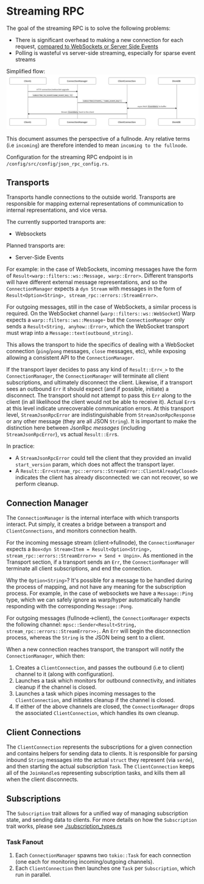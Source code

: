 # Streaming RPC
The goal of the streaming RPC is to solve the following problems:
- There is significant overhead to making a new connection for each request, [compared to WebSockets or Server Side Events](http://www.diva-portal.se/smash/get/diva2:1133465/FULLTEXT01.pdf)
- Polling is wasteful vs server-side streaming, especially for sparse event streams

Simplified flow:
![Overall stream flow](../../docs/images/stream_rpc_overall_flow.png)

This document assumes the perspective of a fullnode. Any relative terms (i.e `incoming`) are therefore intended to mean `incoming to the fullnode`.

Configuration for the streaming RPC endpoint is in `/config/src/config/json_rpc_config.rs`.

## Transports
Transports handle connections to the outside world.
Transports are responsible for mapping external representations of communication to internal representations, and vice versa.

The currently supported transports are:
- Websockets

Planned transports are:
- Server-Side Events

For example: in the case of WebSockets, incoming messages have the form of `Result<warp::filters::ws::Message, warp::Error>`.
Different transports will have different external message representations, and so the `ConnectionManager` expects a `dyn Stream`
with messages in the form of `Result<Option<String>, stream_rpc::errors::StreamError>`.

For outgoing messages, still in the case of WebSockets, a similar process is required.
On the WebSocket channel (`warp::filters::ws::WebSocket`) Warp expects a `warp::filters::ws::Message`- but the `ConnectionManager`
only sends a `Result<String, anyhow::Error>`, which the WebSocket transport must wrap into a `Message::text(outbound_string)`.

This allows the transport to hide the specifics of dealing with a WebSocket connection (`ping`/`pong` messages, `close` messages, etc),
while exposing allowing a consistent API to the `ConnectionManager`.

If the transport layer decides to pass any kind of `Result::Err<_>` to the `ConnectionManager`, the `ConnectionManager` will
terminate all client subscriptions, and ultimately disconnect the client.
Likewise, if a transport sees an outbound `Err` it should expect (and if possible, initiate) a disconnect.
The transport should not attempt to pass this `Err` along to the client (in all likelihood the client would not be able to receive it).
Actual `Err`s at this level indicate unrecoverable communication errors.
At this transport level, `StreamJsonRpcError` are indistinguishable from `StreamJsonRpcResponse` or any other message (they are all JSON `String`).
It is important to make the distinction here between JsonRpc _messages_ (including `StreamJsonRpcError`), vs actual `Result::Err`s.

In practice:
- A `StreamJsonRpcError` could tell the client that they provided an invalid `start_version` param, which does not affect the transport layer.
- A `Result::Err<stream_rpc::errors::StreamError::ClientAlreadyClosed>` indicates the client has already disconnected: we can not recover,
    so we perform cleanup.


## Connection Manager
The `ConnectionManager` is the internal interface with which transports interact.
Put simply, it creates a bridge between a transport and `ClientConnections`, and monitors connection health.

For the incoming message stream (client->fullnode), the `ConnectionManager` expects a
`Box<dyn Stream<Item = Result<Option<String>, stream_rpc::errors::StreamError>> + Send + Unpin>`.
As mentioned in the Transport section, if a transport sends an `Err`, the `ConnectionManager` will terminate all client subscriptions, and end the connection.

Why the `Option<String>`? It's possible for a message to be handled during the process of mapping, and not have any meaning for
the subscription process. For example, in the case of websockets we have a `Message::Ping` type, which we can safely ignore
as warp/hyper automatically handle responding with the corresponding `Message::Pong`.

For outgoing messages (fullnode->client), the `ConnectionManager` expects the following channel:
`mpsc::Sender<Result<String, stream_rpc::errors::StreamError>>;`. An `Err` will begin the disconnection process, whereas
the `String` is the JSON being sent to a client.

When a new connection reaches transport, the transport will notify the `ConnectionManager`, which then:
1. Creates a `ClientConnection`, and passes the outbound (i.e to client) channel to it (along with configuration).
2. Launches a task which monitors for outbound connectivity, and initiates cleanup if the channel is closed.
3. Launches a task which pipes incoming messages to the `ClientConnection`, and initiates cleanup if the channel is closed.
4. If either of the above channels are closed, the `ConnectionManager` drops the associated `ClientConnection`, which handles
    its own cleanup.


## Client Connections
The `ClientConnection` represents the subscriptions for a given connection and contains helpers for sending data to clients.
It is responsible for parsing inbound `String` messages into the actual `struct` they represent (via `serde`), and then
starting the actual subscription `Task`. The `ClientConnection` keeps all of the `JoinHandle`s representing subscription tasks,
and kills them all when the client disconnects.


## Subscriptions
The `Subscription` trait allows for a unified way of managing subscription state, and sending data to clients.
For more details on how the `Subscription` trait works, please see [./subscription_types.rs](subscription_types.rs)

### Task Fanout
1. Each `ConnectionManager` spawns two `tokio::Task` for each connection (one each for monitoring incoming/outgoing channels).
2. Each `ClientConnection` then launches one `Task` per `Subscription`, which run in parallel.
